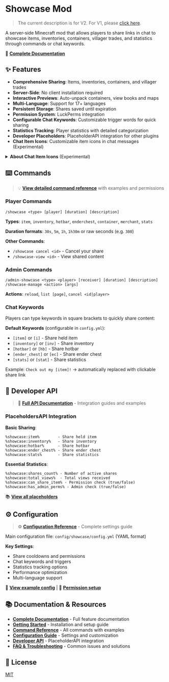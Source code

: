 # Showcase Mod

> The current description is for V2. For V1, please [click here](https://modrinth.com/mod/showcase/version/1.1.0+mc1.21.6).

A server-side Minecraft mod that allows players to share links in chat to showcase items, inventories, containers, villager trades, and statistics through commands or chat keywords.

📖 **[Complete Documentation](https://showcase-fabric.vercel.app)**

## ✨ Features

- **Comprehensive Sharing**: Items, inventories, containers, and villager trades
- **Server-Side**: No client installation required
- **Interactive Previews**: Auto-unpack containers, view books and maps
- **Multi-Language**: Support for 17+ languages
- **Persistent Storage**: Shares saved until expiration
- **Permission System**: LuckPerms integration
- **Configurable Chat Keywords**: Customizable trigger words for quick sharing
- **Statistics Tracking**: Player statistics with detailed categorization
- **Developer Placeholders**: PlaceholderAPI integration for other plugins
- **Chat Item Icons**: Customizable item icons in chat messages (Experimental)

<details>
<summary><strong>About Chat Item Icons</strong> (Experimental)</summary>

Displays item icons in chat messages for shared items.

**Why Resource Pack?** As a server-side mod, we use Minecraft's custom font system to render icons.

**Setup**:
1. Generate resource pack at [IconifyCraft](https://iconifycraft.vercel.app/)
2. Host the pack on a web server
3. Enable in `config/showcase/config.yml`: `itemIcons.enabled = true`
4. Add to `server.properties`:
   ```properties
   resource-pack=<your-hosted-pack-url>
   resource-pack-sha1=<pack-sha1-hash>
   require-resource-pack=true
   ```

**Config Options**:
```yaml
itemIcons:
  enabled: false                    # Enable/disable icons
  fontNamespace: "iconifycraft"     # Resource pack namespace
  includeInItemNames: true          # Show icons in item names
```

⚠Warning: Experimental feature. Current support for displaying blocks, including chests and ender chests, is incomplete.
</details>

## ⌨️ Commands

> 💡 **[View detailed command reference](https://showcase-fabric.vercel.app/docs/commands/player-commands)** with examples and permissions

### Player Commands

```
/showcase <type> [player] [duration] [description]
```
**Types**: `item`, `inventory`, `hotbar`, `enderchest`, `container`, `merchant`, `stats`

**Duration formats**: `30s`, `5m`, `1h`, `1h30m` or raw seconds (e.g. `300`)

**Other Commands**:
- `/showcase cancel <id>` - Cancel your share
- `/showcase-view <id>` - View shared content

### Admin Commands
```
/admin-showcase <type> <player> [receiver] [duration] [description]
/showcase-manage <action> [args]
```

**Actions**: `reload`, `list [page]`, `cancel <id|player>`

### Chat Keywords

Players can type keywords in square brackets to quickly share content:

**Default Keywords** (configurable in `config.yml`):
- `[item]` or `[i]` - Share held item
- `[inventory]` or `[inv]` - Share inventory
- `[hotbar]` or `[hb]` - Share hotbar
- `[ender_chest]` or `[ec]` - Share ender chest
- `[stats]` or `[stat]` - Share statistics

Example: `Check out my [item]!` → automatically replaced with clickable share link

## 🔌 Developer API

> 🔗 **[Full API Documentation](https://showcase-fabric.vercel.app/docs/developers/api-overview)** - Integration guides and examples

### PlaceholdersAPI Integration

**Basic Sharing**:
```
%showcase:item%        - Share held item
%showcase:inventory%   - Share inventory
%showcase:hotbar%      - Share hotbar
%showcase:ender_chest% - Share ender chest
%showcase:stats%       - Share statistics
```

**Essential Statistics**:
```
%showcase:shares_count% - Number of active shares
%showcase:total_views%  - Total views received
%showcase:can_share_item% - Permission check (true/false)
%showcase:has_admin_perms% - Admin check (true/false)
```

📚 **[View all placeholders](https://showcase-fabric.vercel.app/docs/developers/placeholderapi)**

## ⚙️ Configuration

> ⚙️ **[Configuration Reference](https://showcase-fabric.vercel.app/docs/configuration/config-file)** - Complete settings guide

Main configuration file: `config/showcase/config.yml` (YAML format)

**Key Settings**:
- Share cooldowns and permissions
- Chat keywords and triggers
- Statistics tracking options
- Performance optimization
- Multi-language support

📖 **[View example config](https://showcase-fabric.vercel.app/docs/configuration/config-file)** | 🔐 **[Permission setup](https://showcase-fabric.vercel.app/docs/configuration/permissions)**

## 📚 Documentation & Resources

- **[Complete Documentation](https://showcase-fabric.vercel.app)** - Full feature documentation
- **[Getting Started](https://showcase-fabric.vercel.app/docs/getting-started/installation)** - Installation and setup guide
- **[Command Reference](https://showcase-fabric.vercel.app/docs/commands/player-commands)** - All commands with examples
- **[Configuration Guide](https://showcase-fabric.vercel.app/docs/configuration/config-file)** - Settings and customization
- **[Developer API](https://showcase-fabric.vercel.app/docs/developers/api-overview)** - PlaceholderAPI integration
- **[FAQ & Troubleshooting](https://showcase-fabric.vercel.app/docs/support/faq)** - Common issues and solutions

## 📝 License

[MIT](./LICENSE)
